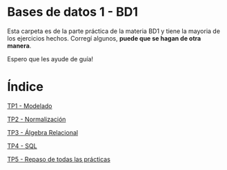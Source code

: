 # Bases de datos 1 - BD1

Esta carpeta es de la parte práctica de la materia BD1 y tiene la mayoria de los ejercicios hechos. Corregí algunos, **puede que se hagan de otra manera**.

Espero que les ayude de guía!

# Índice

[TP1 - Modelado](PRÁCTICA/TP1-MODELADO.md)

[TP2 - Normalización](PRÁCTICA/TP2-NORMALIZACIÓN.md)

[TP3 - Álgebra Relacional](PRÁCTICA/TP3-AR.md)

[TP4 - SQL](PRÁCTICA/TP4-SQL.md)

[TP5 - Repaso de todas las prácticas](PRÁCTICA/TP5-REPASO.md)


 
